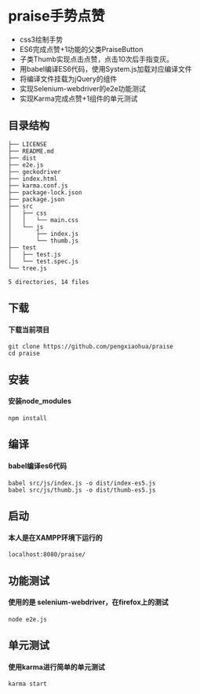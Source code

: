 # praise手势点赞
- css3绘制手势
- ES6完成点赞+1功能的父类PraiseButton
- 子类Thumb实现点击点赞，点击10次后手指变灰。
- 用babel编译ES6代码，使用System.js加载对应编译文件
- 将编译文件挂载为jQuery的组件
- 实现Selenium-webdriver的e2e功能测试
- 实现Karma完成点赞+1组件的单元测试

## 目录结构
```shell
├── LICENSE
├── README.md
├── dist
├── e2e.js
├── geckodriver
├── index.html
├── karma.conf.js
├── package-lock.json
├── package.json
├── src
│   ├── css
│   │   └── main.css
│   └── js
│       ├── index.js
│       └── thumb.js
├── test
│   ├── test.js
│   └── test.spec.js
└── tree.js

5 directories, 14 files
```

## 下载
#### 下载当前项目
```shell
git clone https://github.com/pengxiaohua/praise
cd praise 
```

## 安装
#### 安装node_modules
```shell
npm install 
```

## 编译
#### babel编译es6代码
```shell
babel src/js/index.js -o dist/index-es5.js
babel src/js/thumb.js -o dist/thumb-es5.js
```
## 启动
#### 本人是在XAMPP环境下运行的
```shell
localhost:8080/praise/
```

## 功能测试
#### 使用的是 selenium-webdriver，在firefox上的测试
```shell
node e2e.js
```

## 单元测试
#### 使用karma进行简单的单元测试
```shell
karma start
```
